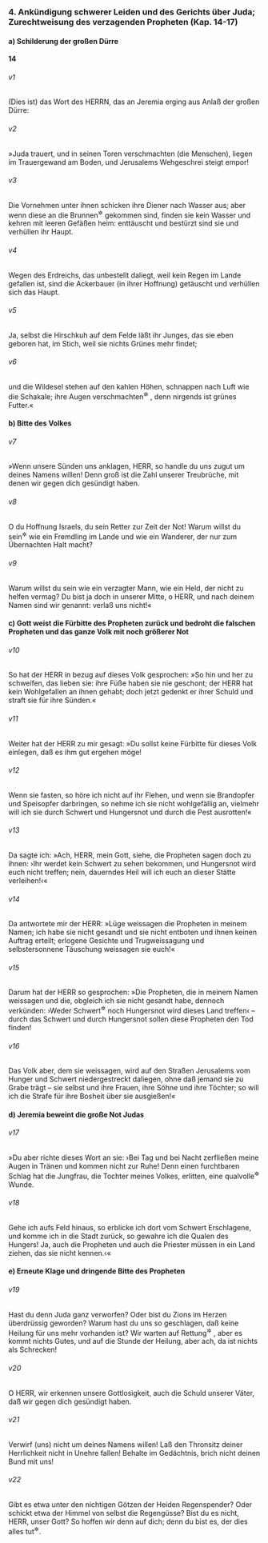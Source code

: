 ### 4. Ankündigung schwerer Leiden und des Gerichts über Juda; Zurechtweisung des verzagenden Propheten (Kap. 14-17)

#### a) Schilderung der großen Dürre

__14__

###### v1
(Dies ist) das Wort des HERRN, das an Jeremia erging aus Anlaß der großen Dürre:

###### v2
»Juda trauert, und in seinen Toren verschmachten (die Menschen), liegen im Trauergewand am Boden, und Jerusalems Wehgeschrei steigt empor!

###### v3
Die Vornehmen unter ihnen schicken ihre Diener nach Wasser aus; aber wenn diese an die Brunnen<sup title="d.h. Zisternen">&#x2732;</sup>
 gekommen sind, finden sie kein Wasser und kehren mit leeren Gefäßen heim: enttäuscht und bestürzt sind sie und verhüllen ihr Haupt.

###### v4
Wegen des Erdreichs, das unbestellt daliegt, weil kein Regen im Lande gefallen ist, sind die Ackerbauer (in ihrer Hoffnung) getäuscht und verhüllen sich das Haupt.

###### v5
Ja, selbst die Hirschkuh auf dem Felde läßt ihr Junges, das sie eben geboren hat, im Stich, weil sie nichts Grünes mehr findet;

###### v6
und die Wildesel stehen auf den kahlen Höhen, schnappen nach Luft wie die Schakale; ihre Augen verschmachten<sup title="= erlöschen">&#x2732;</sup>
, denn nirgends ist grünes Futter.«

#### b) Bitte des Volkes


###### v7
»Wenn unsere Sünden uns anklagen, HERR, so handle du uns zugut um deines Namens willen! Denn groß ist die Zahl unserer Treubrüche, mit denen wir gegen dich gesündigt haben.

###### v8
O du Hoffnung Israels, du sein Retter zur Zeit der Not! Warum willst du sein<sup title="oder: bist du geworden">&#x2732;</sup>
 wie ein Fremdling im Lande und wie ein Wanderer, der nur zum Übernachten Halt macht?

###### v9
Warum willst du sein wie ein verzagter Mann, wie ein Held, der nicht zu helfen vermag? Du bist ja doch in unserer Mitte, o HERR, und nach deinem Namen sind wir genannt: verlaß uns nicht!«

#### c) Gott weist die Fürbitte des Propheten zurück und bedroht die falschen Propheten und das ganze Volk mit noch größerer Not


###### v10
So hat der HERR in bezug auf dieses Volk gesprochen: »So hin und her zu schweifen, das lieben sie: ihre Füße haben sie nie geschont; der HERR hat kein Wohlgefallen an ihnen gehabt; doch jetzt gedenkt er ihrer Schuld und straft sie für ihre Sünden.«


###### v11
Weiter hat der HERR zu mir gesagt: »Du sollst keine Fürbitte für dieses Volk einlegen, daß es ihm gut ergehen möge!

###### v12
Wenn sie fasten, so höre ich nicht auf ihr Flehen, und wenn sie Brandopfer und Speisopfer darbringen, so nehme ich sie nicht wohlgefällig an, vielmehr will ich sie durch Schwert und Hungersnot und durch die Pest ausrotten!«

###### v13
Da sagte ich: »Ach, HERR, mein Gott, siehe, die Propheten sagen doch zu ihnen: ›Ihr werdet kein Schwert zu sehen bekommen, und Hungersnot wird euch nicht treffen; nein, dauerndes Heil will ich euch an dieser Stätte verleihen!‹«

###### v14
Da antwortete mir der HERR: »Lüge weissagen die Propheten in meinem Namen; ich habe sie nicht gesandt und sie nicht entboten und ihnen keinen Auftrag erteilt; erlogene Gesichte und Trugweissagung und selbstersonnene Täuschung weissagen sie euch!«

###### v15
Darum hat der HERR so gesprochen: »Die Propheten, die in meinem Namen weissagen und die, obgleich ich sie nicht gesandt habe, dennoch verkünden: ›Weder Schwert<sup title="= Krieg">&#x2732;</sup>
 noch Hungersnot wird dieses Land treffen‹ – durch das Schwert und durch Hungersnot sollen diese Propheten den Tod finden!

###### v16
Das Volk aber, dem sie weissagen, wird auf den Straßen Jerusalems vom Hunger und Schwert niedergestreckt daliegen, ohne daß jemand sie zu Grabe trägt – sie selbst und ihre Frauen, ihre Söhne und ihre Töchter; so will ich die Strafe für ihre Bosheit über sie ausgießen!«

#### d) Jeremia beweint die große Not Judas


###### v17
»Du aber richte dieses Wort an sie: ›Bei Tag und bei Nacht zerfließen meine Augen in Tränen und kommen nicht zur Ruhe! Denn einen furchtbaren Schlag hat die Jungfrau, die Tochter meines Volkes, erlitten, eine qualvolle<sup title="oder: unheilbare">&#x2732;</sup>
 Wunde.

###### v18
Gehe ich aufs Feld hinaus, so erblicke ich dort vom Schwert Erschlagene, und komme ich in die Stadt zurück, so gewahre ich die Qualen des Hungers! Ja, auch die Propheten und auch die Priester müssen in ein Land ziehen, das sie nicht kennen.‹«

#### e) Erneute Klage und dringende Bitte des Propheten


###### v19
Hast du denn Juda ganz verworfen? Oder bist du Zions im Herzen überdrüssig geworden? Warum hast du uns so geschlagen, daß keine Heilung für uns mehr vorhanden ist? Wir warten auf Rettung<sup title="oder: Genesung">&#x2732;</sup>
, aber es kommt nichts Gutes, und auf die Stunde der Heilung, aber ach, da ist nichts als Schrecken!

###### v20
O HERR, wir erkennen unsere Gottlosigkeit, auch die Schuld unserer Väter, daß wir gegen dich gesündigt haben.

###### v21
Verwirf (uns) nicht um deines Namens willen! Laß den Thronsitz deiner Herrlichkeit nicht in Unehre fallen! Behalte im Gedächtnis, brich nicht deinen Bund mit uns!

###### v22
Gibt es etwa unter den nichtigen Götzen der Heiden Regenspender? Oder schickt etwa der Himmel von selbst die Regengüsse? Bist du es nicht, HERR, unser Gott? So hoffen wir denn auf dich; denn du bist es, der dies alles tut<sup title="oder: getan hat">&#x2732;</sup>.